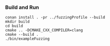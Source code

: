 ### Build and Run

~~~
conan install . -pr ../fuzzingProfile --build
mkdir build
cd build
cmake .. -DCMAKE_CXX_COMPILER=clang
cmake --build .
./bin/exampleFuzzing
~~~
